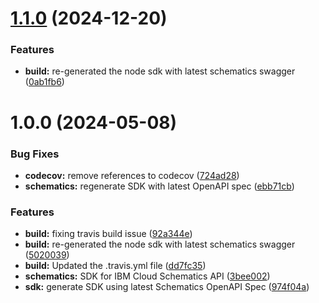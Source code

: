 # [1.1.0](https://github.com/IBM/schematics-node-sdk/compare/v1.0.0...v1.1.0) (2024-12-20)


### Features

* **build:** re-generated the node sdk with latest schematics swagger ([0ab1fb6](https://github.com/IBM/schematics-node-sdk/commit/0ab1fb6a97459a3564a6afb2aab8a69cfb9c6117))

# 1.0.0 (2024-05-08)


### Bug Fixes

* **codecov:** remove references to codecov ([724ad28](https://github.com/IBM/schematics-node-sdk/commit/724ad283d7e8d9a5d873b34bb35a900fcabf4591))
* **schematics:** regenerate SDK with latest OpenAPI spec ([ebb71cb](https://github.com/IBM/schematics-node-sdk/commit/ebb71cb985e4086d7e14aac9d0b36613a9766336))


### Features

* **build:** fixing travis build issue ([92a344e](https://github.com/IBM/schematics-node-sdk/commit/92a344e1d5482440e21da4366f3ecc6143357fff))
* **build:** re-generated the node sdk with latest schematics swagger ([5020039](https://github.com/IBM/schematics-node-sdk/commit/5020039a4ed0210c215edd258eae015ce265f536))
* **build:** Updated the .travis.yml file ([dd7fc35](https://github.com/IBM/schematics-node-sdk/commit/dd7fc3546813056cd6e8604c1e34e9cabd537e98))
* **schematics:** SDK for IBM Cloud Schematics API ([3bee002](https://github.com/IBM/schematics-node-sdk/commit/3bee002b5f627e2d2fdeb095d6f1c8912d6bba1d))
* **sdk:** generate SDK using latest Schematics OpenAPI Spec ([974f04a](https://github.com/IBM/schematics-node-sdk/commit/974f04aa74e253b7b26e4c35aba29a92c817bdfc))
